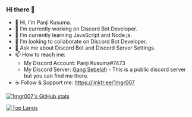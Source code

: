 ### Hi there 👋

- 👋 Hi, I’m Panji Kusuma.
- 🔭 I’m currently working on Discord Bot Developer.
- 🌱 I’m currently learning JavaScript and Node.js.
- 👯 I’m looking to collaborate on Discord Bot Developer.
- 💬 Ask me about Discord Bot and Discord Server Settings.
- 📫 How to reach me: 
  - My Discord Account: Panji Kusuma#7473
  - My Discord Server: [Gang Sebelah](https://discord.gg/gangsebelah) - This is a public discord server but you can find me there.
- ☕ Follow & Support me: https://linktr.ee/1mgr007

[![1mgr007's GitHub stats](https://github-readme-stats.vercel.app/api?username=1mgr007&show_icons=true&theme=radical&count_private=true)](https://github.com/anuraghazra/github-readme-stats)

[![Top Langs](https://github-readme-stats.vercel.app/api/top-langs/?username=1mgr007&layout=compact&theme=radical&count_private=true)](https://github.com/anuraghazra/github-readme-stats)
<!--
**1mgr007/1mgr007** is a ✨ _special_ ✨ repository because its `README.md` (this file) appears on your GitHub profile.

Here are some ideas to get you started:

- 🔭 I’m currently working on ...
- 🌱 I’m currently learning ...
- 👯 I’m looking to collaborate on ...
- 🤔 I’m looking for help with ...
- 💬 Ask me about ...
- 📫 How to reach me: ...
- 😄 Pronouns: ...
- ⚡ Fun fact: ...
-->
